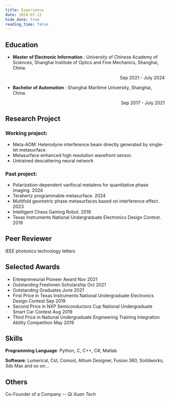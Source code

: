 ```yaml
---
title: Experience
date: 2024-07-12
hide_date: true
reading_time: false
---
```


## Education

+ **Master of Electronic Information** : University of Chinese Academy of Sciences, Shanghai Institute of Optics and Fine Mechanics, Shanghai, China. 

  <p align="right">Sep 2021 - July 2024</p>

+ **Bachelor of Automation** : Shanghai Maritime University, Shanghai, China.

<p align="right">Sep 2017 - July 2021</p>

## Research Project

### Working project:

+ Meta-AOM: Heterodyne interference beam directly generated by single-let metasurface.
+ Metasurface enhanced high resolution wavefront sensor.
+ Untrained descattering neural network

### Past project:

+ Polarization-dependent varifocal metalens for quantitative phase imaging.  2024
+ Terahertz programmable metasurface. 2024
+ Multifold geometric phase metasurfaces based on interference effect . 2023
+ Intelligent Chess Gaming Robot. 2019
+ Texas Instruments National Undergraduate Electronics Design Contest. 2019

## Peer Reviewer

IEEE photonics technology letters

## Selected Awards

+ Entrepreneurial Pioneer Award          Nov 2021
+ Outstanding Freshmen Scholarship          Oct 2021
+ Outstanding Graduates          June 2021
+ First Price in Texas Instruments National Undergraduate Electronics Design Contest          Sep 2019
+ Second Price in NXP Semiconductors Cup National Undergraduate Smart Car Contest          Aug 2019
+ Third Price in National Undergraduate Engineering Training Integration Ability Competition          May 2019

## Skills

**Programming Language**: Python, C, C++, C#, Matlab

**Software**: Lumerical, Cst, Comsol, Altium Designer, Fusion 360, Soildworks, 3ds Max and so on...

## Others

Co-Founder of a Company -- *Qi Xuan Tech*

